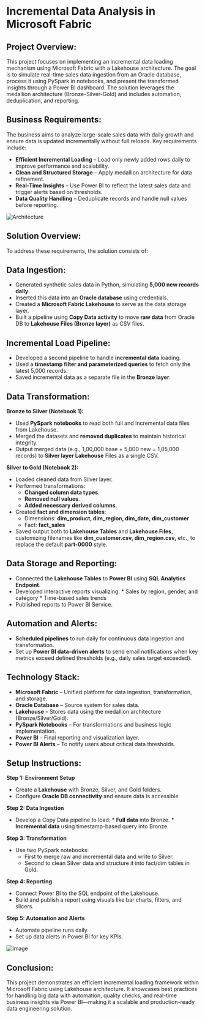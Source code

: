 # Incremental Data Analysis in Microsoft Fabric

## Project Overview:

This project focuses on implementing an incremental data loading mechanism using Microsoft Fabric with a Lakehouse architecture. The goal is to simulate real-time sales data ingestion from an Oracle database, process it using PySpark in notebooks, and present the transformed insights through a Power BI dashboard. The solution leverages the medallion architecture (Bronze-Silver-Gold) and includes automation, deduplication, and reporting.

## Business Requirements:

The business aims to analyze large-scale sales data with daily growth and ensure data is updated incrementally without full reloads. Key requirements include:

* **Efficient Incremental Loading** – Load only newly added rows daily to improve performance and scalability.
* **Clean and Structured Storage** – Apply medallion architecture for data refinement.
* **Real-Time Insights** – Use Power BI to reflect the latest sales data and trigger alerts based on thresholds.
* **Data Quality Handling** – Deduplicate records and handle null values before reporting.

![Architecture](https://github.com/user-attachments/assets/b7a657c5-a4fb-42a1-8e9e-5482e6b6c18d)


## Solution Overview:

To address these requirements, the solution consists of:

## Data Ingestion:

* Generated synthetic sales data in Python, simulating **5,000 new records daily**.
* Inserted this data into an **Oracle database** using credentials.
* Created a **Microsoft Fabric Lakehouse** to serve as the data storage layer.
* Built a pipeline using **Copy Data activity** to move **raw data** from Oracle DB to **Lakehouse Files (Bronze layer)** as CSV files.

## Incremental Load Pipeline:

* Developed a second pipeline to handle **incremental data** loading.
* Used a **timestamp filter and parameterized queries** to fetch only the latest 5,000 records.
* Saved incremental data as a separate file in the **Bronze layer**.

## Data Transformation:

**Bronze to Silver (Notebook 1):**

* Used **PySpark notebooks** to read both full and incremental data files from Lakehouse.
* Merged the datasets and **removed duplicates** to maintain historical integrity.
* Output merged data (e.g., 1,00,000 base + 5,000 new = 1,05,000 records) to **Silver layer Lakehouse** Files as a single CSV.

**Silver to Gold (Notebook 2):**

* Loaded cleaned data from Silver layer.
* Performed transformations:
    * **Changed column data types**.
    * **Removed null values**.
    * **Added necessary derived columns**.
* Created **fact and dimension tables**:
    * Dimensions: **dim_product, dim_region, dim_date, dim_customer**
    * Fact: **fact_sales**
* Saved output both to **Lakehouse Tables** and **Lakehouse Files**, customizing filenames like **dim_customer.csv, dim_region.csv,** etc., to replace the default **part-0000** style.

## Data Storage and Reporting:

* Connected the **Lakehouse Tables** to **Power BI** using **SQL Analytics Endpoint**.
* Developed interactive reports visualizing:
      * Sales by region, gender, and category
      * Time-based sales trends
* Published reports to Power BI Service.

## Automation and Alerts:

* **Scheduled pipelines** to run daily for continuous data ingestion and transformation.
* Set up **Power BI data-driven alerts** to send email notifications when key metrics exceed defined thresholds (e.g., daily sales target exceeded).

## Technology Stack:

* **Microsoft Fabric** – Unified platform for data ingestion, transformation, and storage.
* **Oracle Database** – Source system for sales data.
* **Lakehouse** – Stores data using the medallion architecture (Bronze/Silver/Gold).
* **PySpark Notebooks** – For transformations and business logic implementation.
* **Power BI** – Final reporting and visualization layer.
* **Power BI Alerts** – To notify users about critical data thresholds.

## Setup Instructions:

**Step 1: Environment Setup**

* Create a **Lakehouse** with Bronze, Silver, and Gold folders.
* Configure **Oracle DB connectivity** and ensure data is accessible.

**Step 2: Data Ingestion**

* Develop a Copy Data pipeline to load:
      * **Full data** into Bronze.
      * **Incremental data** using timestamp-based query into Bronze.

**Step 3: Transformation**

* Use two PySpark notebooks:
     * First to merge raw and incremental data and write to Silver.
     * Second to clean Silver data and structure it into fact/dim tables in Gold.

**Step 4: Reporting**

* Connect Power BI to the SQL endpoint of the Lakehouse.
* Build and publish a report using visuals like bar charts, filters, and slicers.

**Step 5: Automation and Alerts**

* Automate pipeline runs daily.
* Set up data alerts in Power BI for key KPIs.

![image](https://github.com/user-attachments/assets/2a116de2-739a-4eb7-ba3e-5329812706ba)

## Conclusion:

This project demonstrates an efficient incremental loading framework within Microsoft Fabric using Lakehouse architecture. It showcases best practices for handling big data with automation, quality checks, and real-time business insights via Power BI—making it a scalable and production-ready data engineering solution.
